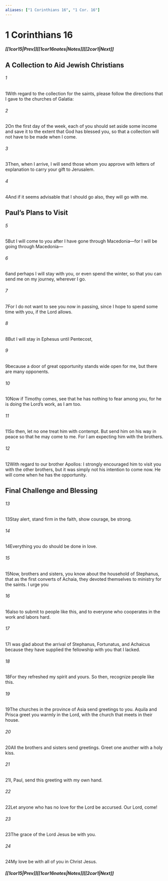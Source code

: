 ```yaml
---
aliases: ["1 Corinthians 16", "1 Cor. 16"]
---
```

# 1 Corinthians 16
##### <span class=arrow-left></span>[[1cor15|Prev]]<span class=navigation-separator></span>[[1cor16notes|Notes]]<span class=navigation-separator></span>[[2cor1|Next]]<span class=arrow-right></span>
## A Collection to Aid Jewish Christians
###### 1
<span class=verse-first>1</span>With regard to the collection for the saints, please follow the directions that I gave to the churches of Galatia:
###### 2
<span class=verse-body>2</span>On the first day of the week, each of you should set aside some income and save it to the extent that God has blessed you, so that a collection will not have to be made when I come.
###### 3
<span class=verse-body>3</span>Then, when I arrive, I will send those whom you approve with letters of explanation to carry your gift to Jerusalem.
###### 4
<span class=verse-body>4</span>And if it seems advisable that I should go also, they will go with me.
## Paul’s Plans to Visit
###### 5
<span class=verse-first>5</span>But I will come to you after I have gone through Macedonia—for I will be going through Macedonia—
###### 6
<span class=verse-body>6</span>and perhaps I will stay with you, or even spend the winter, so that you can send me on my journey, wherever I go.
###### 7
<span class=verse-body>7</span>For I do not want to see you now in passing, since I hope to spend some time with you, if the Lord allows.
###### 8
<span class=verse-body>8</span>But I will stay in Ephesus until Pentecost,
###### 9
<span class=verse-body>9</span>because a door of great opportunity stands wide open for me, but there are many opponents.
<div class=paragraph-break></div>

###### 10
<span class=verse-first>10</span>Now if Timothy comes, see that he has nothing to fear among you, for he is doing the Lord’s work, as I am too.
###### 11
<span class=verse-body>11</span>So then, let no one treat him with contempt. But send him on his way in peace so that he may come to me. For I am expecting him with the brothers.
<div class=paragraph-break></div>

###### 12
<span class=verse-first>12</span>With regard to our brother Apollos: I strongly encouraged him to visit you with the other brothers, but it was simply not his intention to come now. He will come when he has the opportunity.
## Final Challenge and Blessing
###### 13
<span class=verse-first>13</span>Stay alert, stand firm in the faith, show courage, be strong.
###### 14
<span class=verse-body>14</span>Everything you do should be done in love.
<div class=paragraph-break></div>

###### 15
<span class=verse-first>15</span>Now, brothers and sisters, you know about the household of Stephanus, that as the first converts of Achaia, they devoted themselves to ministry for the saints. I urge you
###### 16
<span class=verse-body>16</span>also to submit to people like this, and to everyone who cooperates in the work and labors hard.
###### 17
<span class=verse-body>17</span>I was glad about the arrival of Stephanus, Fortunatus, and Achaicus because they have supplied the fellowship with you that I lacked.
###### 18
<span class=verse-body>18</span>For they refreshed my spirit and yours. So then, recognize people like this.
<div class=paragraph-break></div>

###### 19
<span class=verse-first>19</span>The churches in the province of Asia send greetings to you. Aquila and Prisca greet you warmly in the Lord, with the church that meets in their house.
###### 20
<span class=verse-body>20</span>All the brothers and sisters send greetings. Greet one another with a holy kiss.
<div class=paragraph-break></div>

###### 21
<span class=verse-first>21</span>I, Paul, send this greeting with my own hand.
###### 22
<span class=verse-body>22</span>Let anyone who has no love for the Lord be accursed. Our Lord, come!
###### 23
<span class=verse-body>23</span>The grace of the Lord Jesus be with you.
###### 24
<span class=verse-body>24</span>My love be with all of you in Christ Jesus.
##### <span class=arrow-left></span>[[1cor15|Prev]]<span class=navigation-separator></span>[[1cor16notes|Notes]]<span class=navigation-separator></span>[[2cor1|Next]]<span class=arrow-right></span>